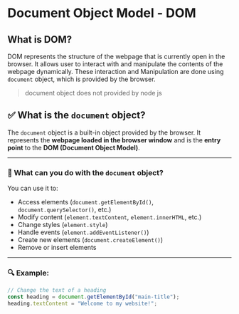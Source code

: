 # Document Object Model - DOM

## What is DOM?

DOM represents the structure of the webpage that is currently open in the browser. It allows user to interact with and manipulate the contents of the webpage dynamically.
These interaction and Manipulation are done using `document` object, which is provided by the browser.

> document object does not provided by node js

## ✅ What is the `document` object?

The `document` object is a built-in object provided by the browser. It represents the **webpage loaded in the browser window** and is the **entry point** to the **DOM (Document Object Model)**.

---

### 🔧 What can you do with the `document` object?

You can use it to:

- Access elements (`document.getElementById()`, `document.querySelector()`, etc.)
- Modify content (`element.textContent`, `element.innerHTML`, etc.)
- Change styles (`element.style`)
- Handle events (`element.addEventListener()`)
- Create new elements (`document.createElement()`)
- Remove or insert elements

---

### 🔍 Example:

```javascript
// Change the text of a heading
const heading = document.getElementById("main-title");
heading.textContent = "Welcome to my website!";
```

